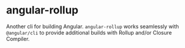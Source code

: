 # angular-rollup

Another cli for building Angular. `angular-rollup` works seamlessly with `@angular/cli` to provide additional builds with Rollup and/or Closure Compiler.

```














